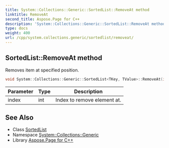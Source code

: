 ```yaml
---
title: System::Collections::Generic::SortedList::RemoveAt method
linktitle: RemoveAt
second_title: Aspose.Page for C++
description: 'System::Collections::Generic::SortedList::RemoveAt method. Removes item at specified position in C++.'
type: docs
weight: 400
url: /cpp/system.collections.generic/sortedlist/removeat/
---
```

## SortedList::RemoveAt method


Removes item at specified position.

```cpp
void System::Collections::Generic::SortedList<TKey, TValue>::RemoveAt(int index)
```


| Parameter | Type | Description |
| --- | --- | --- |
| index | int | Index to remove element at. |

## See Also

* Class [SortedList](../)
* Namespace [System::Collections::Generic](../../)
* Library [Aspose.Page for C++](../../../)
